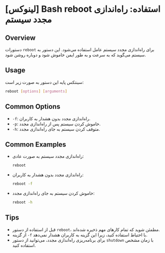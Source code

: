 # [لینوکس] Bash reboot استفاده: راه‌اندازی مجدد سیستم

## Overview
دستورات `reboot` برای راه‌اندازی مجدد سیستم عامل استفاده می‌شود. این دستور به سیستم می‌گوید که به سرعت و به طور ایمن خاموش شود و دوباره روشن شود.

## Usage
سینتکس پایه این دستور به صورت زیر است:

```bash
reboot [options] [arguments]
```

## Common Options
- `-f`: راه‌اندازی مجدد بدون هشدار به کاربران.
- `-p`: خاموش کردن سیستم پس از راه‌اندازی مجدد.
- `-h`: متوقف کردن سیستم به جای راه‌اندازی مجدد.

## Common Examples
- راه‌اندازی مجدد سیستم به صورت عادی:
  ```bash
  reboot
  ```

- راه‌اندازی مجدد بدون هشدار به کاربران:
  ```bash
  reboot -f
  ```

- خاموش کردن سیستم به جای راه‌اندازی مجدد:
  ```bash
  reboot -h
  ```

## Tips
- قبل از استفاده از دستور `reboot`، مطمئن شوید که تمام کارهای مهم ذخیره شده‌اند.
- از گزینه `-f` با احتیاط استفاده کنید، زیرا این گزینه به کاربران هشدار نمی‌دهد.
- برای برنامه‌ریزی راه‌اندازی مجدد، می‌توانید از دستور `shutdown` با زمان مشخص استفاده کنید.